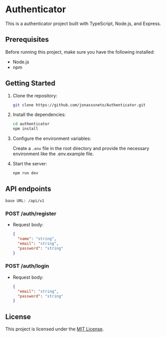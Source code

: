 # Authenticator

This is a authenticator project built with TypeScript, Node.js, and Express.

## Prerequisites

Before running this project, make sure you have the following installed:

- Node.js
- npm

## Getting Started

1. Clone the repository:

   ```bash
   git clone https://github.com/jonasssneto/Authenticator.git
   ```

2. Install the dependencies:

   ```bash
   cd authenticator
   npm install
   ```

3. Configure the environment variables:

   Create a `.env` file in the root directory and provide the necessary environment like the .env.example file.

4. Start the server:

   ```bash
   npm run dev
   ```
   
## API endpoints 
`base URL: /api/v1`
### POST /auth/register
- Request body:
  ```json
  {
    "name": "string",
    "email": "string",
    "password": "string"
  }
  ```

### POST /auth/login
- Request body:
  ```json
  {
    "email": "string",
    "password": "string"
  }
  ```

## License

This project is licensed under the [MIT License](LICENSE).
